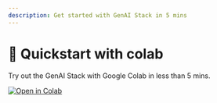 ```yaml
---
description: Get started with GenAI Stack in 5 mins
---
```


# 🚀 Quickstart with colab

Try out the GenAI Stack with Google Colab in less than 5 mins.

[![Open in Colab](https://colab.research.google.com/assets/colab-badge.svg)](https://colab.research.google.com/drive/1y6_0MoNWjS9wugv0askP1Jb7zrY_sQT-?usp=sharing)
